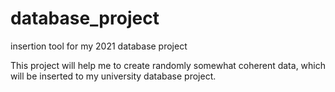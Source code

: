 # database_project
insertion tool for my 2021 database project

This project will help me to create randomly somewhat coherent data, which will be inserted to my university database project.
